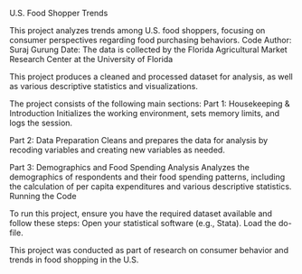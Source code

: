 U.S. Food Shopper Trends

This project analyzes trends among U.S. food shoppers, focusing on consumer perspectives regarding food purchasing behaviors.
Code Author: Suraj Gurung
Date: The data is collected by the Florida Agricultural Market Research Center at the University of Florida

This project produces a cleaned and processed dataset for analysis, as well as various descriptive statistics and visualizations.

The project consists of the following main sections:
Part 1: Housekeeping & Introduction
Initializes the working environment, sets memory limits, and logs the session.

Part 2: Data Preparation
Cleans and prepares the data for analysis by recoding variables and creating new variables as needed.

Part 3: Demographics and Food Spending Analysis
Analyzes the demographics of respondents and their food spending patterns, including the calculation of per capita expenditures and various descriptive statistics.
Running the Code

To run this project, ensure you have the required dataset available and follow these steps:
Open your statistical software (e.g., Stata).
Load the do-file.

This project was conducted as part of research on consumer behavior and trends in food shopping in the U.S.
